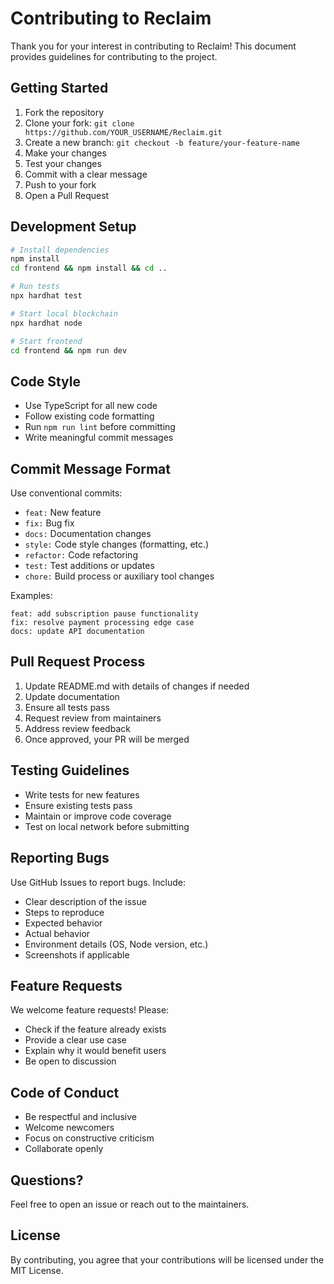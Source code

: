 # Contributing to Reclaim

Thank you for your interest in contributing to Reclaim! This document provides guidelines for contributing to the project.

## Getting Started

1. Fork the repository
2. Clone your fork: `git clone https://github.com/YOUR_USERNAME/Reclaim.git`
3. Create a new branch: `git checkout -b feature/your-feature-name`
4. Make your changes
5. Test your changes
6. Commit with a clear message
7. Push to your fork
8. Open a Pull Request

## Development Setup

```bash
# Install dependencies
npm install
cd frontend && npm install && cd ..

# Run tests
npx hardhat test

# Start local blockchain
npx hardhat node

# Start frontend
cd frontend && npm run dev
```

## Code Style

- Use TypeScript for all new code
- Follow existing code formatting
- Run `npm run lint` before committing
- Write meaningful commit messages

## Commit Message Format

Use conventional commits:

- `feat:` New feature
- `fix:` Bug fix
- `docs:` Documentation changes
- `style:` Code style changes (formatting, etc.)
- `refactor:` Code refactoring
- `test:` Test additions or updates
- `chore:` Build process or auxiliary tool changes

Examples:
```
feat: add subscription pause functionality
fix: resolve payment processing edge case
docs: update API documentation
```

## Pull Request Process

1. Update README.md with details of changes if needed
2. Update documentation
3. Ensure all tests pass
4. Request review from maintainers
5. Address review feedback
6. Once approved, your PR will be merged

## Testing Guidelines

- Write tests for new features
- Ensure existing tests pass
- Maintain or improve code coverage
- Test on local network before submitting

## Reporting Bugs

Use GitHub Issues to report bugs. Include:

- Clear description of the issue
- Steps to reproduce
- Expected behavior
- Actual behavior
- Environment details (OS, Node version, etc.)
- Screenshots if applicable

## Feature Requests

We welcome feature requests! Please:

- Check if the feature already exists
- Provide a clear use case
- Explain why it would benefit users
- Be open to discussion

## Code of Conduct

- Be respectful and inclusive
- Welcome newcomers
- Focus on constructive criticism
- Collaborate openly

## Questions?

Feel free to open an issue or reach out to the maintainers.

## License

By contributing, you agree that your contributions will be licensed under the MIT License.

